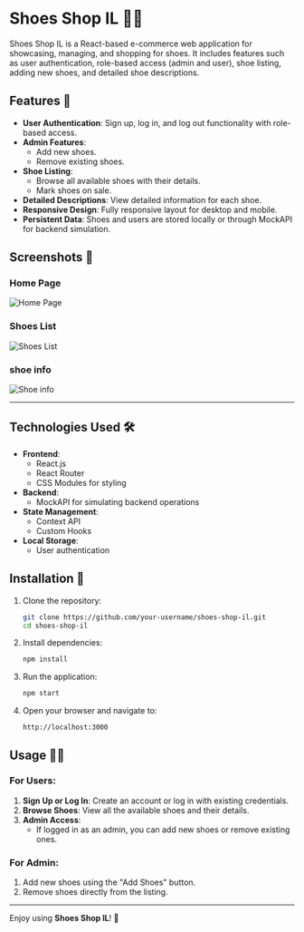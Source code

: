# Shoes Shop IL 🥿👟

Shoes Shop IL is a React-based e-commerce web application for showcasing, managing, and shopping for shoes. It includes features such as user authentication, role-based access (admin and user), shoe listing, adding new shoes, and detailed shoe descriptions.

## Features 🌟

- **User Authentication**: Sign up, log in, and log out functionality with role-based access.
- **Admin Features**:
  - Add new shoes.
  - Remove existing shoes.
- **Shoe Listing**:
  - Browse all available shoes with their details.
  - Mark shoes on sale.
- **Detailed Descriptions**: View detailed information for each shoe.
- **Responsive Design**: Fully responsive layout for desktop and mobile.
- **Persistent Data**: Shoes and users are stored locally or through MockAPI for backend simulation.


## Screenshots 📸

### Home Page

![Home Page](https://res.cloudinary.com/dpixrsdwh/image/upload/v1732460381/1_pndosa.png)

### Shoes List

![Shoes List](https://res.cloudinary.com/dpixrsdwh/image/upload/v1732460380/2_wsdrwg.png)

### shoe info

![Shoe info](https://res.cloudinary.com/dpixrsdwh/image/upload/v1732460380/3_fcduyh.png)

---


## Technologies Used 🛠️

- **Frontend**:
  - React.js
  - React Router
  - CSS Modules for styling
- **Backend**:
  - MockAPI for simulating backend operations
- **State Management**:
  - Context API
  - Custom Hooks
- **Local Storage**:
  - User authentication 

## Installation 🚀

1. Clone the repository:

   ```bash
   git clone https://github.com/your-username/shoes-shop-il.git
   cd shoes-shop-il
   ```

2. Install dependencies:

   ```bash
   npm install
   ```

3. Run the application:

   ```bash
   npm start
   ```

4. Open your browser and navigate to:
   ```
   http://localhost:3000
   ```

## Usage 🧑‍💻

### For Users:

1. **Sign Up or Log In**: Create an account or log in with existing credentials.
2. **Browse Shoes**: View all the available shoes and their details.
3. **Admin Access**:
   - If logged in as an admin, you can add new shoes or remove existing ones.

### For Admin:

1. Add new shoes using the "Add Shoes" button.
2. Remove shoes directly from the listing.


---


Enjoy using **Shoes Shop IL**! 🎉

